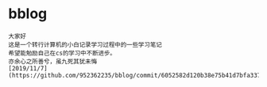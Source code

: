 # bblog
    大家好 
    这是一个转行计算机的小白记录学习过程中的一些学习笔记
    希望能勉励自己在cs的学习中不断进步。
    亦余心之所善兮，虽九死其犹未悔
    [2019/11/7](https://github.com/952362235/bblog/commit/6052582d120b38e75b41d7bfa3373d3e0e52910f)
